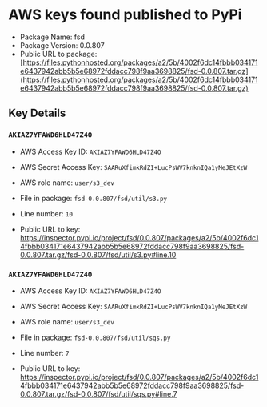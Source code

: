 # AWS keys found published to PyPi

* Package Name: fsd
* Package Version: 0.0.807
* Public URL to package: [https://files.pythonhosted.org/packages/a2/5b/4002f6dc14fbbb034171e6437942abb5b5e68972fddacc798f9aa3698825/fsd-0.0.807.tar.gz](https://files.pythonhosted.org/packages/a2/5b/4002f6dc14fbbb034171e6437942abb5b5e68972fddacc798f9aa3698825/fsd-0.0.807.tar.gz)

## Key Details

### `AKIAZ7YFAWD6HLD47Z4O`

* AWS Access Key ID: `AKIAZ7YFAWD6HLD47Z4O`
* AWS Secret Access Key: `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` 
* AWS role name: `user/s3_dev`
* File in package: `fsd-0.0.807/fsd/util/s3.py`
* Line number: `10`

* Public URL to key: https://inspector.pypi.io/project/fsd/0.0.807/packages/a2/5b/4002f6dc14fbbb034171e6437942abb5b5e68972fddacc798f9aa3698825/fsd-0.0.807.tar.gz/fsd-0.0.807/fsd/util/s3.py#line.10



### `AKIAZ7YFAWD6HLD47Z4O`

* AWS Access Key ID: `AKIAZ7YFAWD6HLD47Z4O`
* AWS Secret Access Key: `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` 
* AWS role name: `user/s3_dev`
* File in package: `fsd-0.0.807/fsd/util/sqs.py`
* Line number: `7`

* Public URL to key: https://inspector.pypi.io/project/fsd/0.0.807/packages/a2/5b/4002f6dc14fbbb034171e6437942abb5b5e68972fddacc798f9aa3698825/fsd-0.0.807.tar.gz/fsd-0.0.807/fsd/util/sqs.py#line.7


